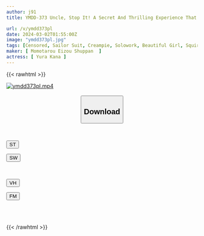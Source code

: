 ```yaml
---
author: j91
title: YMDD-373 Uncle, Stop It! A Secret And Thrilling Experience That Happened To A Girl With Zero Defensive Instincts. Maybe Yura

url: /v/ymdd373pl
date: 2024-03-02T01:55:00Z
image: "ymdd373pl.jpg"
tags: [Censored, Sailor Suit, Creampie, Solowork, Beautiful Girl, Squirting, Swimsuit	]
maker: [ Momotarou Eizou Shuppan  ]
actress: [ Yura Kana ]
---
```



{{< rawhtml >}}

<div class="video" data-videoid="7BK1wyZal9uAXxG">
    <a href="javascript:;">
        <img src="/v/ymdd373pl/ymdd373pl.jpg" width="WIDTH" height="HEIGHT" alt="ymdd373pl.mp4" loading="lazy">
    </a>
</div>

<script type="text/javascript" src="https://j91.asia/asset/on-demand-st.js"></script>

<br>
  <link rel="stylesheet" href="https://j91.asia/asset/bs5.css">
  
  <center>
  <button class="btn btn-primary" type="button" data-bs-toggle="collapse" data-bs-target=".multi-collapse" aria-expanded="false" aria-controls="multiCollapseExample1 multiCollapseExample2"><h2>Download</h2></button></center>
</p>
<div class="row">
  <div class="col">
    <div class="collapse multi-collapse" id="multiCollapseExample1">
      <div class="card card-body">
	      	      <br>
<div class="buttons">  
<p><a href="https://streamtape.to/v/7BK1wyZal9uAXxG" target="_blank"><button class="btn-hover color-3"><i class="fa fa-download"></i> ST</button></a></p>
<p><a href="https://cdnwish.com/ro6p9yovn9mz" target="_blank"><button class="btn-hover color-2"><i class="fa fa-download"></i> SW</button></a></p></div>
    </div>
  </div>
</div>
  <div class="col">
    <div class="collapse multi-collapse" id="multiCollapseExample2">
      <div class="card card-body">
	      <br>
<div class="buttons">
<p><a href="https://vidhidepro.com/f/watb53711wab"><button class="btn-hover color-9"><i class="fa fa-download"></i> VH</button></a></p>
<p><a href="https://filemoon.sx/d/m4muaab42616"><button class="btn-hover color-8"><i class="fa fa-download"></i> FM</button></a></p></div>
<br><br>
      </div>
    </div>
  </div>
</div>

{{< /rawhtml >}}